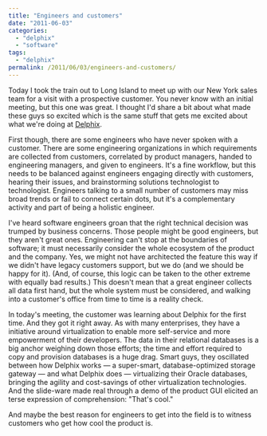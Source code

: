 ```yaml
---
title: "Engineers and customers"
date: "2011-06-03"
categories:
  - "delphix"
  - "software"
tags:
  - "delphix"
permalink: /2011/06/03/engineers-and-customers/
---
```


Today I took the train out to Long Island to meet up with our New York sales team for a visit with a prospective customer. You never know with an initial meeting, but this one was great. I thought I'd share a bit about what made these guys so excited which is the same stuff that gets me excited about what we're doing at [Delphix](http://www.delphix.com).

First though, there are some engineers who have never spoken with a customer. There are some engineering organizations in which requirements are collected from customers, correlated by product managers, handed to engineering managers, and given to engineers. It's a fine workflow, but this needs to be balanced against engineers engaging directly with customers, hearing their issues, and brainstorming solutions technologist to technologist. Engineers talking to a small number of customers may miss broad trends or fail to connect certain dots, but it's a complementary activity and part of being a holistic engineer.

I've heard software engineers groan that the right technical decision was trumped by business concerns. Those people might be good engineers, but they aren't great ones. Engineering can't stop at the boundaries of software; it must necessarily consider the whole ecosystem of the product and the company. Yes, we might not have architected the feature this way if we didn't have legacy customers support, but we do (and we should be happy for it). (And, of course, this logic can be taken to the other extreme with equally bad results.) This doesn't mean that a great engineer collects all data first hand, but the whole system must be considered, and walking into a customer's office from time to time is a reality check.

In today's meeting, the customer was learning about Delphix for the first time. And they got it right away. As with many enterprises, they have a initiative around virtualization to enable more self-service and more empowerment of their developers. The data in their relational databases is a big anchor weighing down those efforts; the time and effort required to copy and provision databases is a huge drag. Smart guys, they oscillated between how Delphix works — a super-smart, database-optimized storage gateway — and what Delphix does — virtualizing their Oracle databases, bringing the agility and cost-savings of other virtualization technologies. And the slide-ware made real through a demo of the product GUI elicited an terse expression of comprehension: "That's cool."

And maybe the best reason for engineers to get into the field is to witness customers who get how cool the product is.
